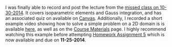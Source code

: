 <!--
.. title: 10-30 Lecture, Assignment 5, and 2D Example posted
.. slug: 10-30-lecture-assignment-5-and-2d-example-posted
.. date: 2014-11-10 16:58:42 UTC-06:00
.. tags: 
.. link: 
.. description: 
.. type: text
-->

I was finally able to record and post the lecture from the <a href="//www.youtube.com/playlist?list=PLyQr4689RR7DIKTWX12cVIfnu9erVRkHE" target="blank_">missed class on 10-30-2014</a>.  It covers isoparametric elements and Gauss integration, and has an associated quiz on available on <a href="//utexas.instructure.com/courses/1119539/quizzes/1051906" target="blank_">Canvas</a>.  Additionally, I recorded a short example video showing how to solve a simple problem on a 2D domain is is available <a href="//www.youtube.com/playlist?list=PLyQr4689RR7CevkvG80L8PEcBfG31RTge" target="blank_">here</a>, as well as on the [Course Materials](/course-mat/) page.  I highly recommend watching this example before attempting <a href="/files/assignment5.pdf" target="blank_">Homework Assignment 5</a> which is now available and due on **11-25-2014**.
